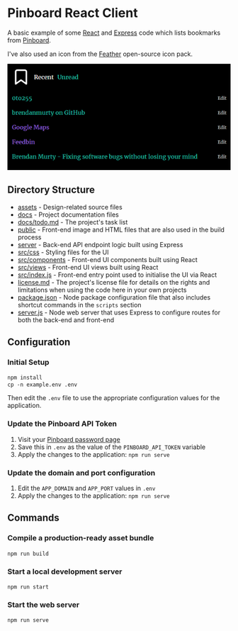 # Pinboard React Client

A basic example of some [React](https://reactjs.org/) and [Express](https://expressjs.com/) code which lists bookmarks from [Pinboard](https://pinboard.in/).

I've also used an icon from the [Feather](https://feathericons.com/) open-source icon pack.

![Screenshot of application](screenshot.png)

## Directory Structure

- [assets](assets/) - Design-related source files
- [docs](docs/) - Project documentation files
- [docs/todo.md](docs/todo.md) - The project's task list
- [public](public/) - Front-end image and HTML files that are also used in the build process
- [server](server/) - Back-end API endpoint logic built using Express
- [src/css](src/css/) - Styling files for the UI
- [src/components](src/components/) - Front-end UI components built using React
- [src/views](src/views/) - Front-end UI views built using React
- [src/index.js](src/index.js) - Front-end entry point used to initialise the UI via React
- [license.md](license.md) - The project's license file for details on the rights and limitations when using the code here in your own projects
- [package.json](package.json) - Node package configuration file that also includes shortcut commands in the `scripts` section
- [server.js](server.js) - Node web server that uses Express to configure routes for both the back-end and front-end

## Configuration

### Initial Setup

```
npm install
cp -n example.env .env
```

Then edit the `.env` file to use the appropriate configuration values for the application.

### Update the Pinboard API Token

1. Visit your [Pinboard password page](https://pinboard.in/settings/password)
2. Save this in `.env` as the value of the `PINBOARD_API_TOKEN` variable
3. Apply the changes to the application: `npm run serve`

### Update the domain and port configuration

1. Edit the `APP_DOMAIN` and `APP_PORT` values in `.env`
2. Apply the changes to the application: `npm run serve`

## Commands

### Compile a production-ready asset bundle

```
npm run build
```

### Start a local development server

```
npm run start
```

### Start the web server

```
npm run serve
```
